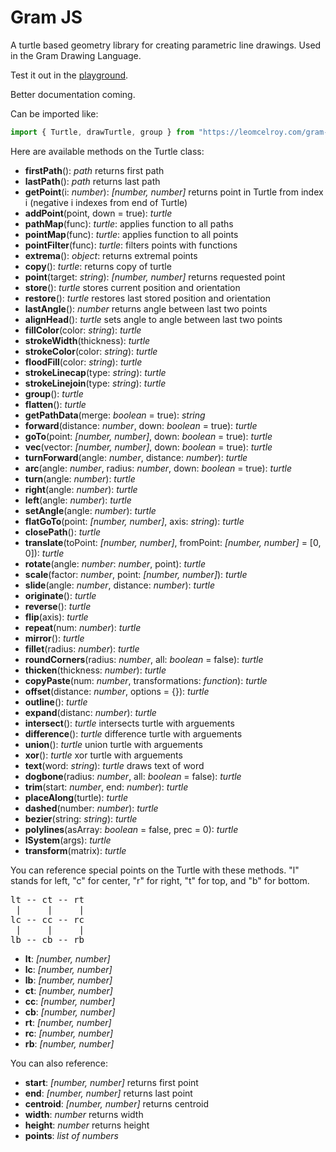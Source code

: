 # Gram JS

A turtle based geometry library for creating parametric line drawings. Used in the Gram Drawing Language.

Test it out in the [playground](https://leomcelroy.com/gram-js-editor/).

Better documentation coming.

Can be imported like:

```javascript
import { Turtle, drawTurtle, group } from "https://leomcelroy.com/gram-js/exports.js";
```

Here are available methods on the Turtle class:

- **firstPath**(): *path* returns first path
- **lastPath**(): *path* returns last path
- **getPoint**(i: *number*): *[number, number]* returns point in Turtle from index i (negative i indexes from end of Turtle)
- **addPoint**(point, down = true): *turtle*
- **pathMap**(func): *turtle*: applies function to all paths
- **pointMap**(func): *turtle*: applies function to all points
- **pointFilter**(func): *turtle*: filters points with functions
- **extrema**(): *object*: returns extremal points
- **copy**(): *turtle*: returns copy of turtle
- **point**(target: *string*): *[number, number]* returns requested point
- **store**(): *turtle* stores current position and orientation
- **restore**(): *turtle* restores last stored position and orientation
- **lastAngle**(): *number* returns angle between last two points
- **alignHead**(): *turtle* sets angle to angle between last two points
- **fillColor**(color: *string*): *turtle*
- **strokeWidth**(thickness): *turtle*
- **strokeColor**(color: *string*): *turtle*
- **floodFill**(color: *string*): *turtle*
- **strokeLinecap**(type: *string*): *turtle*
- **strokeLinejoin**(type: *string*): *turtle*
- **group**(): *turtle*
- **flatten**(): *turtle*
- **getPathData**(merge: *boolean* = true): *string*
- **forward**(distance: *number*, down: *boolean* = true): *turtle*
- **goTo**(point: *[number, number]*, down: *boolean* = true): *turtle*
- **vec**(vector: *[number, number]*, down: *boolean* = true): *turtle*
- **turnForward**(angle: *number*, distance: *number*): *turtle*
- **arc**(angle: *number*, radius: *number*, down: *boolean* = true): *turtle*
- **turn**(angle: *number*): *turtle*
- **right**(angle: *number*): *turtle*
- **left**(angle: *number*): *turtle*
- **setAngle**(angle: *number*): *turtle*
- **flatGoTo**(point: *[number, number]*, axis: *string*): *turtle*
- **closePath**(): *turtle*
- **translate**(toPoint: *[number, number]*, fromPoint: *[number, number]* = [0, 0]): *turtle*
- **rotate**(angle: *number*: *number*, point): *turtle*
- **scale**(factor: *number*, point: *[number, number]*): *turtle*
- **slide**(angle: *number*, distance: *number*): *turtle*
- **originate**(): *turtle*
- **reverse**(): *turtle*
- **flip**(axis): *turtle*
- **repeat**(num: *number*): *turtle*
- **mirror**(): *turtle*
- **fillet**(radius: *number*): *turtle*
- **roundCorners**(radius: *number*, all: *boolean* = false): *turtle*
- **thicken**(thickness: *number*): *turtle*
- **copyPaste**(num: *number*, transformations: *function*): *turtle*
- **offset**(distance: *number*, options = {}): *turtle*
- **outline**(): *turtle*
- **expand**(distanc: *number*): *turtle*
- **intersect**(): *turtle* intersects turtle with arguements
- **difference**(): *turtle* difference turtle with arguements
- **union**(): *turtle* union turtle with arguements
- **xor**(): *turtle* xor turtle with arguements
- **text**(word: *string*): *turtle* draws text of word
- **dogbone**(radius: *number*, all: *boolean* = false): *turtle*
- **trim**(start: *number*, end: *number*): *turtle*
- **placeAlong**(turtle): *turtle*
- **dashed**(number: *number*): *turtle*
- **bezier**(string: *string*): *turtle*
- **polylines**(asArray: *boolean* = false, prec = 0): *turtle*
- **lSystem**(args): *turtle*
- **transform**(matrix): *turtle*

You can reference special points on the Turtle with these methods. "l" stands for left, "c" for center, "r" for right, "t" for top, and "b" for bottom.

<pre>
lt -- ct -- rt 
 |     |     |        
lc -- cc -- rc   
 |     |     |      
lb -- cb -- rb 
</pre>

- **lt**: *[number, number]*
- **lc**: *[number, number]*
- **lb**: *[number, number]*
- **ct**: *[number, number]*
- **cc**: *[number, number]*
- **cb**: *[number, number]*
- **rt**: *[number, number]*
- **rc**: *[number, number]*
- **rb**: *[number, number]*

You can also reference:

- **start**: *[number, number]* returns first point
- **end**: *[number, number]* returns last point
- **centroid**: *[number, number]* returns centroid
- **width**: *number* returns width
- **height**: *number* returns height
- **points**: *list of numbers*
